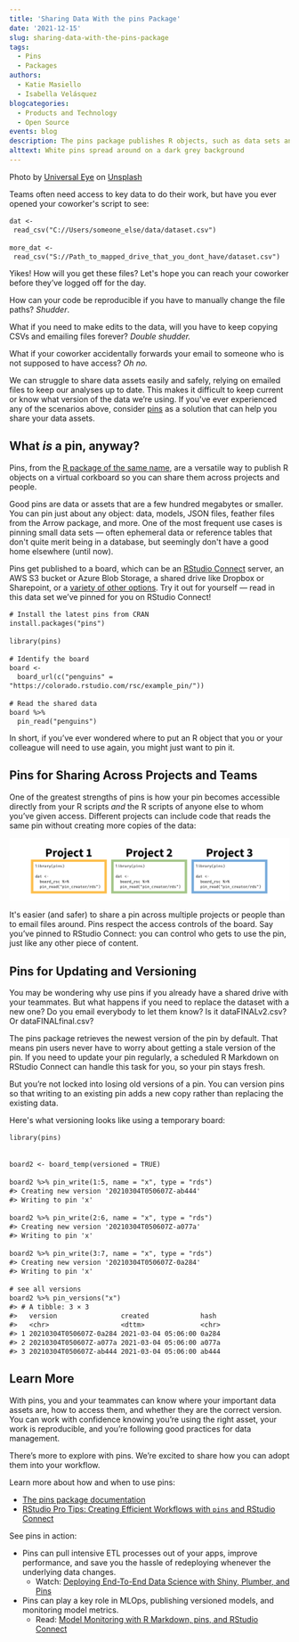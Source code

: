 ```yaml
---
title: 'Sharing Data With the pins Package'
date: '2021-12-15'
slug: sharing-data-with-the-pins-package
tags:
  - Pins
  - Packages
authors:
  - Katie Masiello
  - Isabella Velásquez
blogcategories:
  - Products and Technology
  - Open Source
events: blog
description: The pins package publishes R objects, such as data sets and predictive models, on a virtual corkboard so that you can share and reuse them easily and safely.
alttext: White pins spread around on a dark grey background
---
```


<caption>
Photo by <a href="https://unsplash.com/@universaleye?utm_source=unsplash&utm_medium=referral&utm_content=creditCopyText">Universal Eye</a> on <a href="https://unsplash.com/@ivelasq/likes?utm_source=unsplash&utm_medium=referral&utm_content=creditCopyText">Unsplash</a>
</caption>

Teams often need access to key data to do their work, but have you ever opened your coworker's script to see:

```{{r}}
dat <-  
 read_csv("C://Users/someone_else/data/dataset.csv")

more_dat <- 
 read_csv("S://Path_to_mapped_drive_that_you_dont_have/dataset.csv")
```

Yikes! How will you get these files? Let's hope you can reach your coworker before they’ve logged off for the day.

How can your code be reproducible if you have to manually change the file paths? _Shudder_.

What if you need to make edits to the data, will you have to keep copying CSVs and emailing files forever? _Double shudder._

What if your coworker accidentally forwards your email to someone who is not supposed to have access? _Oh no._

We can struggle to share data assets easily and safely, relying on emailed files to keep our analyses up to date. This makes it difficult to keep current or know what version of the data we’re using. If you've ever experienced any of the scenarios above, consider <a href="https://www.rstudio.com/blog/pins-1-0-0/" target = "_blank">pins</a> as a solution that can help you share your data assets.

## What _is_ a pin, anyway?

Pins, from the <a href="https://pins.rstudio.com/" target = "_blank">R package of the same name</a>, are a versatile way to publish R objects on a virtual corkboard so you can share them across projects and people.

Good pins are data or assets that are a few hundred megabytes or smaller. You can pin just about any object: data, models, JSON files, feather files from the Arrow package, and more. One of the most frequent use cases is pinning small data sets — often ephemeral data or reference tables that don't quite merit being in a database, but seemingly don't have a good home elsewhere (until now).

Pins get published to a board, which can be an <a href="https://www.rstudio.com/products/connect/" target = "_blank">RStudio Connect</a> server, an AWS S3 bucket or Azure Blob Storage, a shared drive like Dropbox or Sharepoint, or a <a href="https://pins.rstudio.com/reference/index.html#section-boards" target = "_blank">variety of other options</a>. Try it out for yourself — read in this data set we’ve pinned for you on RStudio Connect!

```{{r}}
# Install the latest pins from CRAN
install.packages("pins")

library(pins)

# Identify the board
board <-
  board_url(c("penguins" = "https://colorado.rstudio.com/rsc/example_pin/"))

# Read the shared data
board %>%
  pin_read("penguins")
```

In short, if you’ve ever wondered where to put an R object that you or your colleague will need to use again, you might just want to pin it.

## Pins for Sharing Across Projects and Teams

One of the greatest strengths of pins is how your pin becomes accessible directly from your R scripts  _and_ the R scripts of anyone else to whom you’ve given access. Different projects can include code that reads the same pin without creating more copies of the data:

![Three projects using the same pin to download data](images/image1.png)

It's easier (and safer) to share a pin across multiple projects or people than to email files around. Pins respect the access controls of the board. Say you’ve pinned to RStudio Connect: you can control who gets to use the pin, just like any other piece of content.

## Pins for Updating and Versioning

You may be wondering why use pins if you already have a shared drive with your teammates. But what happens if you need to replace the dataset with a new one? Do you email everybody to let them know? Is it dataFINALv2.csv? Or dataFINALfinal.csv?

The pins package retrieves the newest version of the pin by default. That means pin users never have to worry about getting a stale version of the pin. If you need to update your pin regularly, a scheduled R Markdown on RStudio Connect can handle this task for you, so your pin stays fresh.

But you’re not locked into losing old versions of a pin. You can version pins so that writing to an existing pin adds a new copy rather than replacing the existing data.

Here's what versioning looks like using a temporary board:

```{{r}}
library(pins)


board2 <- board_temp(versioned = TRUE)

board2 %>% pin_write(1:5, name = "x", type = "rds")
#> Creating new version '20210304T050607Z-ab444'
#> Writing to pin 'x'

board2 %>% pin_write(2:6, name = "x", type = "rds")
#> Creating new version '20210304T050607Z-a077a'
#> Writing to pin 'x'

board2 %>% pin_write(3:7, name = "x", type = "rds")
#> Creating new version '20210304T050607Z-0a284'
#> Writing to pin 'x'

# see all versions
board2 %>% pin_versions("x")
#> # A tibble: 3 × 3
#>   version                created             hash 
#>   <chr>                  <dttm>              <chr>
#> 1 20210304T050607Z-0a284 2021-03-04 05:06:00 0a284
#> 2 20210304T050607Z-a077a 2021-03-04 05:06:00 a077a
#> 3 20210304T050607Z-ab444 2021-03-04 05:06:00 ab444
```

## Learn More

With pins, you and your teammates can know where your important data assets are, how to access them, and whether they are the correct version. You can work with confidence knowing you’re using the right asset, your work is reproducible, and you’re following good practices for data management.

There’s more to explore with pins. We’re excited to share how you can adopt them into your workflow.

Learn more about how and when to use pins:

* <a href="https://pins.rstudio.com/" target = "_blank">The pins package documentation</a>
* <a href="https://docs.rstudio.com/how-to-guides/users/pro-tips/pins/" target = "_blank">RStudio Pro Tips: Creating Efficient Workflows with `pins` and RStudio Connect</a>

See pins in action:

* Pins can pull intensive ETL processes out of your apps, improve performance, and save you the hassle of redeploying whenever the underlying data changes.
  * Watch: <a href="https://www.rstudio.com/resources/rstudioconf-2020/deploying-end-to-end-data-science-with-shiny-plumber-and-pins/" target = "_blank">Deploying End-To-End Data Science with Shiny, Plumber, and Pins</a>
* Pins can play a key role in MLOps, publishing versioned models, and monitoring model metrics.
  * Read: <a href="https://www.rstudio.com/blog/model-monitoring-with-r-markdown/" target = "_blank">Model Monitoring with R Markdown, pins, and RStudio Connect</a>
